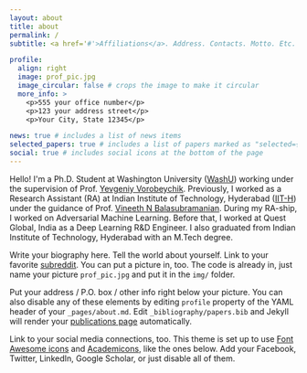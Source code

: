 ```yaml
---
layout: about
title: about
permalink: /
subtitle: <a href='#'>Affiliations</a>. Address. Contacts. Motto. Etc.

profile:
  align: right
  image: prof_pic.jpg
  image_circular: false # crops the image to make it circular
  more_info: >
    <p>555 your office number</p>
    <p>123 your address street</p>
    <p>Your City, State 12345</p>

news: true # includes a list of news items
selected_papers: true # includes a list of papers marked as "selected={true}"
social: true # includes social icons at the bottom of the page
---
```

Hello!  I'm a Ph.D. Student at Washington University ([WashU](https://washu.edu/)) working under the supervision of Prof. [Yevgeniy Vorobeychik](https://scholar.google.com/citations?user=ptI-HHkAAAAJ&hl=en). Previously, I worked as a Research Assistant (RA) at Indian Institute of Technology, Hyderabad ([IIT-H](https://www.iith.ac.in/))  under the guidance of Prof. [Vineeth N Balasubramanian](https://scholar.google.com/citations?user=7soDcboAAAAJ&hl=en). During my  RA-ship, I worked on Adversarial Machine Learning. Before that, I worked at Quest Global, India as a Deep Learning R&D Engineer. I also graduated from Indian Institute of Technology, Hyderabad with an M.Tech degree. 

Write your biography here. Tell the world about yourself. Link to your favorite [subreddit](http://reddit.com). You can put a picture in, too. The code is already in, just name your picture `prof_pic.jpg` and put it in the `img/` folder.

Put your address / P.O. box / other info right below your picture. You can also disable any of these elements by editing `profile` property of the YAML header of your `_pages/about.md`. Edit `_bibliography/papers.bib` and Jekyll will render your [publications page](/al-folio/publications/) automatically.

Link to your social media connections, too. This theme is set up to use [Font Awesome icons](https://fontawesome.com/) and [Academicons](https://jpswalsh.github.io/academicons/), like the ones below. Add your Facebook, Twitter, LinkedIn, Google Scholar, or just disable all of them.

